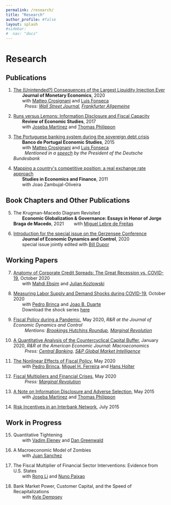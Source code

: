 ```yaml
---
permalink: /research/
title: "Research"
author_profile: #false
layout: splash
#sidebar:
#  nav: "docs"
---
```


# Research

## Publications
1. [The (Unintended?) Consequences of the Largest Liquidity Injection Ever](https://s3.amazonaws.com/real.stlouisfed.org/wp/2017/2017-039.pdf)<br/>
&nbsp;&nbsp;&nbsp;&nbsp;&nbsp;&nbsp; **Journal of Monetary Economics**, 2020 <br/>
&nbsp;&nbsp;&nbsp;&nbsp;&nbsp;&nbsp; with [Matteo Crosignani](http://matteocrosignani.com/) and [Luis Fonseca](http://www.luispfonseca.com/)  
&nbsp;&nbsp;&nbsp;&nbsp;&nbsp;&nbsp;&nbsp;&nbsp; *Press: [Wall Street Journal](https://www.wsj.com/articles/fed-paper-looks-at-unintended-consequences-of-largest-liquidity-injection-ever-1486748614), [Frankfurter Allgemeine](http://blogs.faz.net/fazit/2016/01/06/was-kann-die-ezb-7140/)* 

2. [Runs versus Lemons: Information Disclosure and Fiscal Capacity](https://mfariacastro.github.io/files/runs_versus_lemons.pdf)  
&nbsp;&nbsp;&nbsp;&nbsp;&nbsp;&nbsp; **Review of Economic Studies**, 2017  
&nbsp;&nbsp;&nbsp;&nbsp;&nbsp;&nbsp; with [Joseba Martinez](http://www.josebamartinez.me/) and [Thomas Philippon](http://pages.stern.nyu.edu/~tphilipp/) 

3. [The Portuguese banking system during the sovereign debt crisis](https://mfariacastro.github.io/files/CCF2015.pdf)  
&nbsp;&nbsp;&nbsp;&nbsp;&nbsp;&nbsp; **Banco de Portugal Economic Studies**, 2015  
&nbsp;&nbsp;&nbsp;&nbsp;&nbsp;&nbsp; with [Matteo Crosignani](http://matteocrosignani.com/) and [Luis Fonseca](http://www.luispfonseca.com/)  
&nbsp;&nbsp;&nbsp;&nbsp;&nbsp;&nbsp;&nbsp;&nbsp; *Mentioned in a [speech](https://www.bundesbank.de/Redaktion/EN/Reden/2015/2015_12_10_weidmann.html) by the President of the Deutsche Bundesbank*

4. [Mapping a country's competitive position: a real exchange rate approach](http://www.emeraldinsight.com/doi/abs/10.1108/10867371111141981)  
&nbsp;&nbsp;&nbsp;&nbsp;&nbsp;&nbsp; **Studies in Economics and Finance**, 2011  
&nbsp;&nbsp;&nbsp;&nbsp;&nbsp;&nbsp; with Joao Zambujal-Oliveira

## Book Chapters and Other Publications
5. The Krugman-Macedo Diagram Revisited <br/>
&nbsp;&nbsp;&nbsp;&nbsp;&nbsp;&nbsp; **Economic Globalization & Governance: Essays in Honor of Jorge Braga de Macedo**, 2021
&nbsp;&nbsp;&nbsp;&nbsp;&nbsp;&nbsp; with [Miguel Lebre de Freitas](https://mlebredefreitas.wordpress.com/) 

6. [Introduction for the special issue on the Gerzensee Conference](https://www.sciencedirect.com/science/article/pii/S0165188920300397)<br/>
&nbsp;&nbsp;&nbsp;&nbsp;&nbsp;&nbsp; **Journal of Economic Dynamics and Control**, 2020 <br/>
&nbsp;&nbsp;&nbsp;&nbsp;&nbsp;&nbsp; special issue jointly edited with [Bill Dupor](https://billdupor.weebly.com/)

## Working Papers
7. [Anatomy of Corporate Credit Spreads: The Great Recession vs. COVID-19](https://mfariacastro.github.io/files/CreditSpreadsCovid_Revised.pdf), October 2020 <br/> 
&nbsp;&nbsp;&nbsp;&nbsp;&nbsp;&nbsp; with [Mahdi Ebsim](https://www.stlouisfed.org/authors/mahdi-ebsim) and [Julian Kozlowski](http://www.juliankozlowski.com/)<br/>

8. [Measuring Labor Supply and Demand Shocks during COVID-19](https://mfariacastro.github.io/files/BDF2020_v7.pdf), October 2020 <br/> 
&nbsp;&nbsp;&nbsp;&nbsp;&nbsp;&nbsp; with [Pedro Brinca](http://pedrobrinca.pt/) and [Joao B. Duarte](http://jbduarte.com/)<br/>
&nbsp;&nbsp;&nbsp;&nbsp;&nbsp;&nbsp; Download the shock series [here](https://mfariacastro.github.io/files/Shocks.zip)

9. [Fiscal Policy during a Pandemic](https://mfariacastro.github.io/files/Covid_May2020.pdf), May 2020, *R&R at the Journal of Economic Dynamics and Control* <br/>
&nbsp;&nbsp;&nbsp;&nbsp;&nbsp;&nbsp;&nbsp;&nbsp; *Mentions: [Brookings Hutchins Roundup](https://www.brookings.edu/blog/up-front/2020/03/26/hutchins-roundup-unemployment-insurance-information-channels-and-more/), [Marginal Revolution](https://marginalrevolution.com/marginalrevolution/2020/03/tuesday-assorted-links-256.html)*  

10. [A Quantitative Analysis of the Countercyclical Capital Buffer](https://mfariacastro.github.io/files/CCyB_January2020.pdf), January 2020, *R&R at the American Economic Journal: Macroeconomics* <br/>
&nbsp;&nbsp;&nbsp;&nbsp;&nbsp;&nbsp;&nbsp;&nbsp; *Press: [Central Banking](https://www.centralbanking.com/central-banks/financial-stability/macro-prudential/4339026/raising-ccybs-could-have-greatly-mitigated-2008-crisis-st-louis-fed-paper), [S&P Global Market Intelligence](https://www.spglobal.com/marketintelligence/en/news-insights/latest-news-headlines/53971866)*  

11. [The Nonlinear Effects of Fiscal Policy](https://mfariacastro.github.io/files/NonLinFiscalPolicy_May2020.pdf), May 2020 <br/> 
&nbsp;&nbsp;&nbsp;&nbsp;&nbsp;&nbsp; with [Pedro Brinca](http://pedrobrinca.pt/), [Miguel H. Ferreira](https://sites.google.com/view/miguelhferreira) and [Hans Holter](https://sites.google.com/site/hansaholter/)

12. [Fiscal Multipliers and Financial Crises](https://mfariacastro.github.io/files/FiscalMult2020.pdf), May 2020 <br/>
&nbsp;&nbsp;&nbsp;&nbsp;&nbsp;&nbsp;&nbsp;&nbsp; *Press: [Marginal Revolution](http://marginalrevolution.com/marginalrevolution/2016/11/kind-countercyclical-fiscal-policy-best.html)*  

13. [A Note on Information Disclosure and Adverse Selection](https://mfariacastro.github.io/files/Note_Information_Disclosure.pdf), May 2015<br/> 
&nbsp;&nbsp;&nbsp;&nbsp;&nbsp;&nbsp; with [Joseba Martinez](http://www.josebamartinez.me/) and [Thomas Philippon](http://pages.stern.nyu.edu/~tphilipp/)  

14. [Risk Incentives in an Interbank Network](https://mfariacastro.github.io/files/interbank_networks.pdf), July 2015 


## Work in Progress
15. Quantitative Tightening <br/>
&nbsp;&nbsp;&nbsp;&nbsp;&nbsp;&nbsp; with [Vadim Elenev](https://sites.google.com/site/vadimelenevfinance/) and [Dan Greenwald](http://www.dlgreenwald.com/)

16. A Macroeconomic Model of Zombies <br/> 
&nbsp;&nbsp;&nbsp;&nbsp;&nbsp;&nbsp; with [Juan Sanchez](https://sites.google.com/view/juanmsanchezweb/home)

17. The Fiscal Multiplier of Financial Sector Interventions: Evidence from U.S. States <br/> 
&nbsp;&nbsp;&nbsp;&nbsp;&nbsp;&nbsp; with [Rong Li](http://rongli.weebly.com/) and [Nuno Paixao](https://sites.google.com/view/nunopaixao/)

18. Bank Market Power, Customer Capital, and the Speed of Recapitalizations <br/> 
&nbsp;&nbsp;&nbsp;&nbsp;&nbsp;&nbsp; with [Kyle Dempsey](https://sites.google.com/site/kylepatrickdempsey/home)
